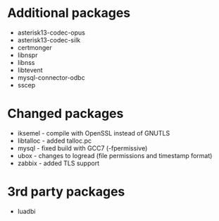 # Additional packages
- asterisk13-codec-opus
- asterisk13-codec-silk
- certmonger
- libnspr
- libnss
- libtevent
- mysql-connector-odbc
- sscep

# Changed packages
- iksemel - compile with OpenSSL instead of GNUTLS
- libtalloc - added talloc.pc
- mysql - fixed build with GCC7 (-fpermissive)
- ubox - changes to logread (file permissions and timestamp format)
- zabbix - added TLS support

# 3rd party packages
- luadbi
